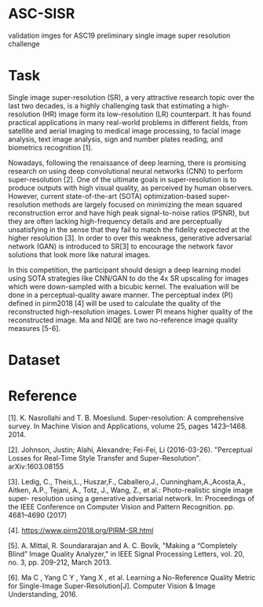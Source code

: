 # ASC-SISR
validation imges for ASC19 preliminary single image super resolution challenge

# Task

Single image super-resolution (SR), a very attractive research topic over the last two decades, is a highly challenging task that estimating a high-resolution (HR) image form its low-resolution (LR) counterpart. It has found practical applications in many real-world problems in different fields, from satellite and aerial imaging to medical image processing, to facial image analysis, text image analysis, sign and number plates reading, and biometrics recognition [1]. 

Nowadays, following the renaissance of deep learning, there is promising research on using deep convolutional neural networks (CNN) to perform super-resolution [2]. One of the ultimate goals in super-resolution is to produce outputs with high visual quality, as perceived by human observers. However, current state-of-the-art (SOTA) optimization-based super-resolution methods are largely focused on minimizing the mean squared reconstruction error and have high peak signal-to-noise ratios (PSNR), but they are often lacking high-frequency details and are perceptually unsatisfying in the sense that they fail to match the fidelity expected at the higher resolution [3]. In order to over this weakness, generative adversarial network (GAN) is introduced to SR[3] to encourage the network favor solutions that look more like natural images.

In this competition, the participant should design a deep learning model using SOTA strategies like CNN/GAN to do the 4x SR upscaling for images which were down-sampled with a bicubic kernel. The evaluation will be done in a perceptual-quality aware manner. The perceptual index (PI) defined in pirm2018 [4] will be used to calculate the quality of the reconstructed high-resolution images. Lower PI means higher quality of the reconstructed image. Ma and NIQE are two no-reference image quality measures [5-6].

# Dataset 

# Reference

[1]. K. Nasrollahi and T. B. Moeslund. Super-resolution: A comprehensive survey. In Machine Vision and Applications, volume 25, pages 1423–1468. 2014.

[2]. Johnson, Justin; Alahi, Alexandre; Fei-Fei, Li (2016-03-26). "Perceptual Losses for Real-Time Style Transfer and Super-Resolution". arXiv:1603.08155

[3]. Ledig, C., Theis,L., Huszar,F., Caballero,J., Cunningham,A.,Acosta,A., Aitken, A.P., Tejani, A., Totz, J., Wang, Z., et al.: Photo-realistic single image super- resolution using a generative adversarial network. In: Proceedings of the IEEE Conference on Computer Vision and Pattern Recognition. pp. 4681–4690 (2017)

[4]. https://www.pirm2018.org/PIRM-SR.html 

[5]. A. Mittal, R. Soundararajan and A. C. Bovik, "Making a “Completely Blind” Image Quality Analyzer," in IEEE Signal Processing Letters, vol. 20, no. 3, pp. 209-212, March 2013.

[6]. Ma C , Yang C Y , Yang X , et al. Learning a No-Reference Quality Metric for Single-Image Super-Resolution[J]. Computer Vision & Image Understanding, 2016.


